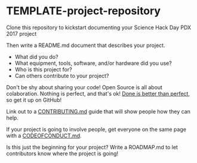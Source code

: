# TEMPLATE-project-repository
Clone this repository to kickstart documenting your Science Hack Day PDX 2017 project

Then write a README.md document that describes your project. 
- What did you do?
- What equipment, tools, software, and/or hardware did you use?
- Who is this project for?
- Can others contribute to your project?

Don't be shy about sharing your code! Open Source is all about colaboration. Nothing is perfect, and that's ok! [Done is better than perfect](https://twitter.com/lettershoppe/status/897213248260460544), so get it up on GitHub!

Link out to a [CONTRIBUTING.md](https://github.com/ScienceHackDayPDX/TEMPLATE-project-repository/blob/master/CONTRIBUTING.md) guide that will show people how they can help. 

If your project is going to involve people, get everyone on the same page with a [CODEOFCONDUCT.md](https://github.com/ScienceHackDayPDX/TEMPLATE-project-repository/blob/master/CODE_OF_CONDUCT.md).

Is this just the beginning for your project? Write a ROADMAP.md to let contributors know where the project is going!




